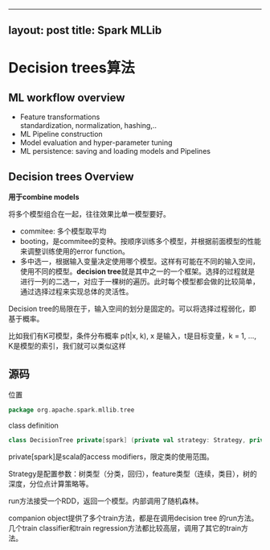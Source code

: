 
---
layout: post
title: Spark MLLib 
---

# Decision trees算法

## ML workflow overview

* Feature transformations  
 standardization, normalization, hashing,..
* ML Pipeline construction
* Model evaluation and hyper-parameter tuning
* ML persistence: saving and loading models and Pipelines


## Decision trees Overview

**用于combine models** 

将多个模型组合在一起，往往效果比单一模型要好。
 * commitee: 多个模型取平均
 * booting，是commitee的变种。按顺序训练多个模型，并根据前面模型的性能来调整训练使用的error function。
 * 多中选一，根据输入变量决定使用哪个模型。这样有可能在不同的输入空间，使用不同的模型。**decision tree**就是其中之一的一个框架。选择的过程就是进行一列的二选一，对应于一棵树的遍历。此时每个模型都会做的比较简单，通过选择过程来实现总体的灵活性。

Decision tree的局限在于，输入空间的划分是固定的。可以将选择过程弱化，即基于概率。

比如我们有K可模型，条件分布概率 p(t|x, k), x 是输入，t是目标变量，k = 1, ..., K是模型的索引，我们就可以类似这样

## 源码

位置
```scala
package org.apache.spark.mllib.tree
```

class definition
```scala
class DecisionTree private[spark] (private val strategy: Strategy, private val seed: Int) extends Serializable with logging
```

private[spark]是scala的access modifiers，限定类的使用范围。

Strategy是配置参数：树类型（分类，回归），feature类型（连续，类目），树的深度，分位点计算策略等。

run方法接受一个RDD，返回一个模型。内部调用了随机森林。

companion object提供了多个train方法，都是在调用decision tree 的run方法。几个train classifier和train regression方法都比较高层，调用了其它的train方法。



